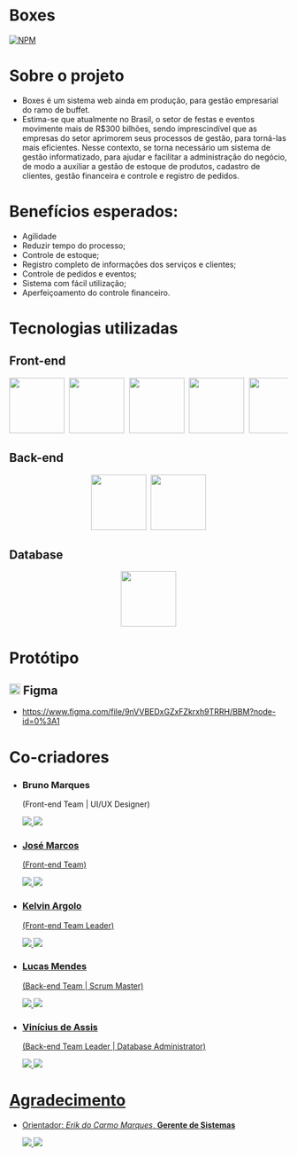# Boxes
[![NPM](https://img.shields.io/bower/l/react)](https://github.com/Full-Stack-Duck/Boxes/blob/main/LICENSE)

# Sobre o projeto
- Boxes é um sistema web ainda em produção, para gestão empresarial do ramo de buffet.
- Estima-se que atualmente no Brasil, o setor de festas e eventos movimente mais de R$300 bilhões, sendo imprescindível que as empresas do setor aprimorem seus processos de gestão, para torná-las mais eficientes. Nesse contexto, se torna necessário um sistema de gestão informatizado, para ajudar e facilitar a administração do negócio, de modo a auxiliar a gestão de estoque de produtos, cadastro de clientes, gestão financeira e controle e registro de pedidos.

# Benefícios esperados:
- Agilidade
- Reduzir tempo do processo;
- Controle de estoque;
- Registro completo de informações dos serviços e clientes;
- Controle de pedidos e eventos;
- Sistema com fácil utilização;
- Aperfeiçoamento do controle financeiro.

# Tecnologias utilizadas

## Front-end
<pre align="center"><img src="https://cdn.jsdelivr.net/gh/devicons/devicon/icons/html5/html5-plain-wordmark.svg" heigt=100px width=100px/> <img src="https://cdn.jsdelivr.net/gh/devicons/devicon/icons/css3/css3-plain-wordmark.svg" heigt=100px width=100px/> <img src="https://cdn.jsdelivr.net/gh/devicons/devicon/icons/tailwindcss/tailwindcss-original-wordmark.svg" heigt=100px width=100px/> <img src="https://cdn.jsdelivr.net/gh/devicons/devicon/icons/react/react-original-wordmark.svg" heigt=100px width=100px/> <img src="https://cdn.jsdelivr.net/gh/devicons/devicon/icons/typescript/typescript-original.svg" heigt=100px width=100px/></pre>

## Back-end
<pre align="center"><img src="https://cdn.jsdelivr.net/gh/devicons/devicon/icons/java/java-original-wordmark.svg" heigt=100px width=100px/> <img src="https://cdn.jsdelivr.net/gh/devicons/devicon/icons/spring/spring-original-wordmark.svg" heigt=100px width=100px/></pre>

## Database
<pre align="center"><img src="https://cdn.jsdelivr.net/gh/devicons/devicon/icons/postgresql/postgresql-plain-wordmark.svg" heigt=100px width=100px/></pre>

# Protótipo
## <img src="https://cdn.jsdelivr.net/gh/devicons/devicon/icons/figma/figma-original.svg" heigt=20px width=20px/> Figma
- https://www.figma.com/file/9nVVBEDxGZxFZkrxh9TRRH/BBM?node-id=0%3A1

# Co-criadores
- <h3>Bruno Marques</h3><p>(Front-end Team | UI/UX Designer)</p> <a href="https://www.linkedin.com/in/b-marques/"><img src="https://img.shields.io/badge/LinkedIn-0077B5?style=for-the-badge&logo=linkedin&logoColor=white" target="_blank"> <a href="https://github.com/o-Drive"> <img src="https://img.shields.io/badge/GitHub-100000?style=for-the-badge&logo=github&logoColor=white" target="_blank">

- <h3>José Marcos</h3><p>(Front-end Team)</p> <a href="https://www.linkedin.com/in/jos%C3%A9-marcos-8761b419b/"><img src="https://img.shields.io/badge/LinkedIn-0077B5?style=for-the-badge&logo=linkedin&logoColor=white" target="_blank"> <a href="https://github.com/socramcz"> <img src="https://img.shields.io/badge/GitHub-100000?style=for-the-badge&logo=github&logoColor=white" target="_blank">

- <h3>Kelvin Argolo</h3><p>(Front-end Team Leader)</p> <a href="https://www.linkedin.com/in/kelvin-argolo-923846138/"><img src="https://img.shields.io/badge/LinkedIn-0077B5?style=for-the-badge&logo=linkedin&logoColor=white" target="_blank"> <a href="https://github.com/Kelvin4rgolo"> <img src="https://img.shields.io/badge/GitHub-100000?style=for-the-badge&logo=github&logoColor=white" target="_blank">

- <h3>Lucas Mendes</h3><p>(Back-end Team | Scrum Master)</p> <a href="https://www.linkedin.com/in/luckasz-mendes/"><img src="https://img.shields.io/badge/LinkedIn-0077B5?style=for-the-badge&logo=linkedin&logoColor=white" target="_blank"> <a href="https://github.com/Luckaszfsa/"> <img src="https://img.shields.io/badge/GitHub-100000?style=for-the-badge&logo=github&logoColor=white" target="_blank">

- <h3>Vinícius de Assis</h3><p>(Back-end Team Leader | Database Administrator)</p> <a href="https://www.linkedin.com/in/viniciusdevassis/"><img src="https://img.shields.io/badge/LinkedIn-0077B5?style=for-the-badge&logo=linkedin&logoColor=white" target="_blank"> <a href="https://github.com/ViniciusDevAssis/"> <img src="https://img.shields.io/badge/GitHub-100000?style=for-the-badge&logo=github&logoColor=white" target="_blank">

# Agradecimento
- Orientador: *Erik do Carmo Marques*, **Gerente de Sistemas**

  <a href="https://www.linkedin.com/in/erik-do-carmo-marques-a11289145/"><img src="https://img.shields.io/badge/LinkedIn-0077B5?style=for-the-badge&logo=linkedin&logoColor=white" target="_blank"> <a href="https://github.com/erikmarquesfsa"> <img src="https://img.shields.io/badge/GitHub-100000?style=for-the-badge&logo=github&logoColor=white" target="_blank">
 
